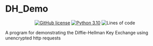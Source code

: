 # DH_Demo
<p align="center">
<a href="https://github.com/DNIIBOY/DH_Demo/blob/main/LICENSE"><img alt="GitHub license" src="https://img.shields.io/github/license/DNIIBOY/DH_Demo"></a>
<a href="https://python.org"><img alt="Python 3.10" src="https://img.shields.io/badge/python-3.10-blue"></a>
<img alt="Lines of code" src="https://img.shields.io/tokei/lines/github/DNIIBOY/DH_Demo?color=FF8A00">
</p>

A program for demonstrating the Diffie-Hellman Key Exchange using unencrypted http requests
